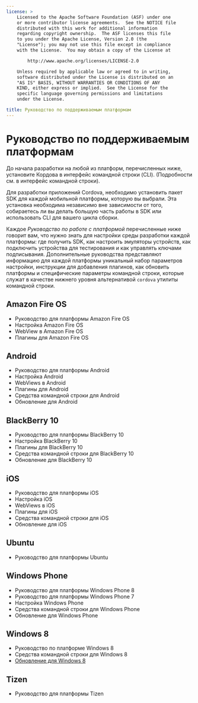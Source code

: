 ```yaml
---
license: >
    Licensed to the Apache Software Foundation (ASF) under one
    or more contributor license agreements.  See the NOTICE file
    distributed with this work for additional information
    regarding copyright ownership.  The ASF licenses this file
    to you under the Apache License, Version 2.0 (the
    "License"); you may not use this file except in compliance
    with the License.  You may obtain a copy of the License at

        http://www.apache.org/licenses/LICENSE-2.0

    Unless required by applicable law or agreed to in writing,
    software distributed under the License is distributed on an
    "AS IS" BASIS, WITHOUT WARRANTIES OR CONDITIONS OF ANY
    KIND, either express or implied.  See the License for the
    specific language governing permissions and limitations
    under the License.

title: Руководство по поддерживаемым платформам
---
```


# Руководство по поддерживаемым платформам

До начала разработки на любой из платформ, перечисленных ниже, установите Кордова в интерфейс командной строки (CLI). (Подробности см. в интерфейс командной строки).

Для разработки приложений Cordova, необходимо установить пакет SDK для каждой мобильной платформы, которую вы выбрали. Эта установка необходима независимо вне зависимости от того, собираетесь ли вы делать большую часть работы в SDK или использовать CLI для вашего цикла сборки.

Каждое *Руководство по работе с платформой* перечисленные ниже говорит вам, что нужно знать для настройки среды разработки каждой платформы: где получить SDK, как настроить эмуляторы устройств, как подключить устройства для тестирования и как управлять ключами подписывания. Дополнительные руководства представляют информацию для каждой платформы уникальный набор параметров настройки, инструкции для добавления плагинов, как обновить платформы и специфические параметры командной строки, которые служат в качестве нижнего уровня альтернативой `cordova` утилиты командной строки.

## Amazon Fire OS

*   Руководство для платформы Amazon Fire OS
*   Настройка Amazon Fire OS
*   WebView в Amazon Fire OS
*   Плагины для Amazon Fire OS

## Android

*   Руководство для платформы Android
*   Настройка Android
*   WebViews в Android
*   Плагины для Android
*   Средства командной строки для Android
*   Обновление для Android

## BlackBerry 10

*   Руководство для платформы BlackBerry 10
*   Настройка BlackBerry 10
*   Плагины для BlackBerry 10
*   Средства командной строки для BlackBerry 10
*   Обновление для BlackBerry 10

## iOS

*   Руководство для платформы iOS
*   Настройка iOS
*   WebViews в iOS
*   Плагины для iOS
*   Средства командной строки для iOS
*   Обновление для iOS

## Ubuntu

*   Руководство для платформы Ubuntu

## Windows Phone

*   Руководство для платформы Windows Phone 8
*   Руководство для платформы Windows Phone 7
*   Настройка Windows Phone
*   Средства командной строки для Windows Phone
*   Обновление для Windows Phone

## Windows 8

*   Руководство по платформе Windows 8
*   Средства командной строки для Windows 8
*   [Обновление для Windows 8](win8/upgrading.html)

## Tizen

*   Руководство для платформы Tizen
